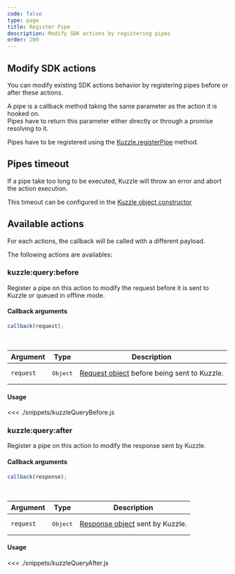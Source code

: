 ```yaml
---
code: false
type: page
title: Register Pipe
description: Modify SDK actions by registering pipes
order: 200
---
```


## Modify SDK actions

<SinceBadge version="7.1.0"/>

You can modify existing SDK actions behavior by registering pipes before or after these actions.  

A pipe is a callback method taking the same parameter as the action it is hooked on.  
Pipes have to return this parameter either directly or through a promise resolving to it.  

Pipes have to be registered using the [Kuzzle.registerPipe](/sdk/js/7/core-classes/kuzzle/register-pipe) method.

## Pipes timeout

If a pipe take too long to be executed, Kuzzle will throw an error and abort the action execution.  

This timeout can be configured in the [Kuzzle object constructor](/sdk/js/7/core-classes/kuzzle/constructor)

## Available actions

For each actions, the callback will be called with a different payload.  

The following actions are availables:

### kuzzle:query:before

Register a pipe on this action to modify the request before it is sent to Kuzzle or queued in offline mode.

#### Callback arguments

```js
callback(request);
```

</br>

| Argument  | Type   | Description            |
| -------------- | --------- | ------------- |
| `request` | <pre>Object</pre> | [Request object](/core/2/api/essentials/query-syntax/#other-protocols) before being sent to Kuzzle. |

#### Usage

<<< ./snippets/kuzzleQueryBefore.js

### kuzzle:query:after

Register a pipe on this action to modify the response sent by Kuzzle.

#### Callback arguments

```js
callback(response);
```

</br>

| Argument  | Type   | Description            |
| -------------- | --------- | ------------- |
| `request` | <pre>Object</pre> | [Response object](/core/2/api/essentials/kuzzle-response/) sent by Kuzzle. |

#### Usage

<<< ./snippets/kuzzleQueryAfter.js


